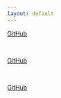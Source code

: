```yaml
---
layout: default
---
```


[GitHub](http://github.com)

<br>

[GitHub](http://github.com)

<br>

[GitHub](http://github.com)
